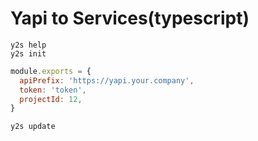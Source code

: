 # Yapi to Services(typescript)

```shell
y2s help
y2s init
```

```js
module.exports = {
  apiPrefix: 'https://yapi.your.company',
  token: 'token',
  projectId: 12,
}
```

```shell
y2s update
```
